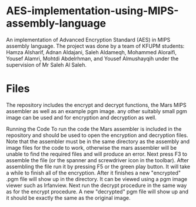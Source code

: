 # AES-implementation-using-MIPS-assembly-language
An implementation of Advanced Encryption Standard (AES) in MIPS assembly language. The project was done by a team of KFUPM students: Hamza Alsharif, Adnan Aldajani, Saleh Aldameqh, Mohammed Aloraifi, Yousef Alamri, Mohtdi Abdelrhman, and Yousef Almushayqih under the supervision of Mr Saleh Al Saleh.

# Files
The repository includes the encrypt and decrypt functions, the Mars MIPS assembler as well as an example pgm image. any other suitably small pgm image can be used and for encryption and decryption as well.

Running the Code
To run the code the Mars assembler is included in the repository and should be used to open the encryption and decryption files. Note that the assembler must be in the same directory as the assembly and image files for the code to work, otherwise the mars assembler will be unable to find the required files and will produce an error. Next press F3 to assemble the file (or the spanner and screwdriver icon in the toolbar). After assembling the file run it by pressing F5 or the green play button. It will take a while to finish all of the encryption. After it finishes a new "encrypted" .pgm file will show up in the directory. It can be viewed using a pgm image viewer such as Irfanview. Next run the decrypt procedure in the same way as for the encrypt procedure. A new "decrypted" pgm file will show up and it should be exactly the same as the original image.
